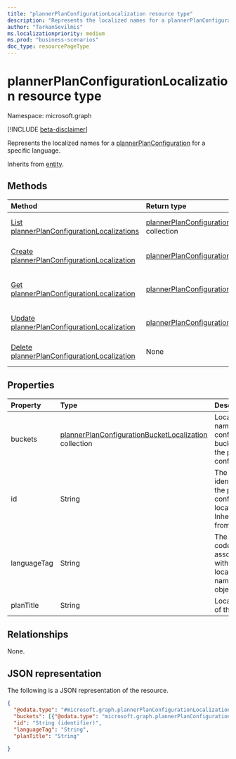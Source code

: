 ```yaml
---
title: "plannerPlanConfigurationLocalization resource type"
description: "Represents the localized names for a plannerPlanConfiguration for a specific language."
author: "TarkanSevilmis"
ms.localizationpriority: medium
ms.prod: "business-scenarios"
doc_type: resourcePageType
---
```


# plannerPlanConfigurationLocalization resource type

Namespace: microsoft.graph

[!INCLUDE [beta-disclaimer](../../includes/beta-disclaimer.md)]

Represents the localized names for a [plannerPlanConfiguration](../resources/plannerplanconfiguration.md) for a specific language.

Inherits from [entity](../resources/entity.md).

## Methods

|Method|Return type|Description|
|:---|:---|:---|
|[List plannerPlanConfigurationLocalizations](../api/plannerplanconfiguration-list-localizations.md)|[plannerPlanConfigurationLocalization](../resources/plannerplanconfigurationlocalization.md) collection|Get a list of the [plannerPlanConfigurationLocalization](../resources/plannerplanconfigurationlocalization.md) objects and their properties.|
|[Create plannerPlanConfigurationLocalization](../api/plannerplanconfiguration-post-localizations.md)|[plannerPlanConfigurationLocalization](../resources/plannerplanconfigurationlocalization.md)|Create a new [plannerPlanConfigurationLocalization](../resources/plannerplanconfigurationlocalization.md) object.|
|[Get plannerPlanConfigurationLocalization](../api/plannerplanconfigurationlocalization-get.md)|[plannerPlanConfigurationLocalization](../resources/plannerplanconfigurationlocalization.md)|Read the properties and relationships of a [plannerPlanConfigurationLocalization](../resources/plannerplanconfigurationlocalization.md) object.|
|[Update plannerPlanConfigurationLocalization](../api/plannerplanconfigurationlocalization-update.md)|[plannerPlanConfigurationLocalization](../resources/plannerplanconfigurationlocalization.md)|Update the properties of a [plannerPlanConfigurationLocalization](../resources/plannerplanconfigurationlocalization.md) object.|
|[Delete plannerPlanConfigurationLocalization](../api/plannerplanconfiguration-delete-localizations.md)|None|Delete a [plannerPlanConfigurationLocalization](../resources/plannerplanconfigurationlocalization.md) object.|

## Properties
|Property|Type|Description|
|:---|:---|:---|
|buckets|[plannerPlanConfigurationBucketLocalization](../resources/plannerplanconfigurationbucketlocalization.md) collection|Localized names for configured buckets in the plan configuration.|
|id|String|The unique identifier for the plan configuration location. Inherited from [entity](../resources/entity.md).|
|languageTag|String|The language code associated with the localized names in this object.|
|planTitle|String|Localized title of the plan.|

## Relationships
None.

## JSON representation
The following is a JSON representation of the resource.
<!-- {
  "blockType": "resource",
  "keyProperty": "id",
  "@odata.type": "microsoft.graph.plannerPlanConfigurationLocalization",
  "baseType": "microsoft.graph.entity",
  "openType": false
}
-->
``` json
{
  "@odata.type": "#microsoft.graph.plannerPlanConfigurationLocalization",
  "buckets": [{"@odata.type": "microsoft.graph.plannerPlanConfigurationBucketLocalization"}],
  "id": "String (identifier)",
  "languageTag": "String",
  "planTitle": "String"
  
}
```
